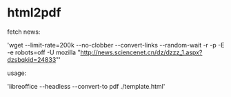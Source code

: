 # html2pdf


fetch news:

'wget --limit-rate=200k --no-clobber --convert-links --random-wait -r -p -E -e robots=off -U mozilla  "http://news.sciencenet.cn/dz/dzzz_1.aspx?dzsbqkid=24833"'

usage:

'libreoffice --headless --convert-to pdf ./template.html'